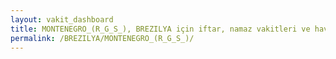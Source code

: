 ```yaml
---
layout: vakit_dashboard
title: MONTENEGRO_(R_G_S_), BREZILYA için iftar, namaz vakitleri ve hava durumu - ilçe/eyalet seç
permalink: /BREZILYA/MONTENEGRO_(R_G_S_)/
---
```


<script type="text/javascript">
  var GLOBAL_COUNTRY = 'BREZILYA';
  var GLOBAL_CITY = 'MONTENEGRO_(R_G_S_)';
  var GLOBAL_STATE = '';
  var lat = 72;
  var lon = 21;
</script>
